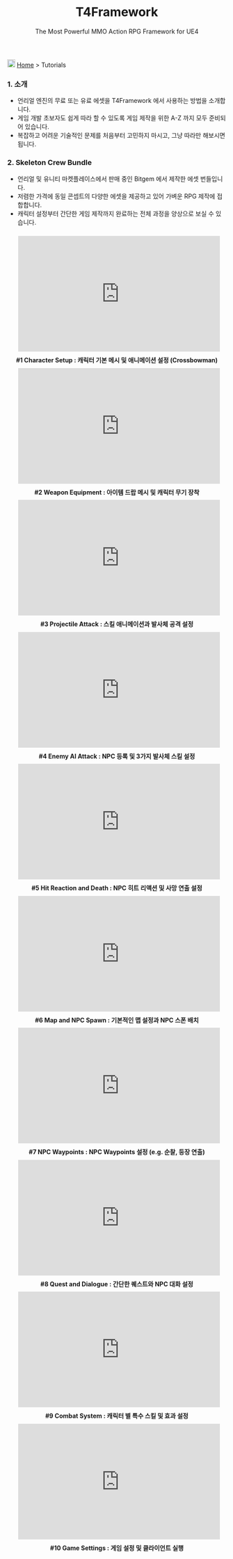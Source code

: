 ﻿---
layout: page
title: T4Framework
subtitle: The Most Powerful MMO Action RPG Framework for UE4
---
<img src="https://t4framework.com/img/Folders2.png" width="18px" height="18px"> [Home](https://t4framework.com/index) > Tutorials

<style>.embed-container { position: relative; padding-bottom: 56.25%; height: 0; overflow: hidden; max-width: 100%; } .embed-container iframe, .embed-container object, .embed-container embed { position: absolute; top: 3%; left: 5%; width: 92%; height: 94%; }</style>

### 1. 소개

- 언리얼 엔진의 무료 또는 유료 에셋을 T4Framework 에서 사용하는 방법을 소개합니다.
- 게임 개발 초보자도 쉽게 따라 할 수 있도록 게임 제작을 위한 A-Z 까지 모두 준비되어 있습니다.
- 복잡하고 어려운 기술적인 문제를 처음부터 고민하지 마시고, 그냥 따라만 해보시면 됩니다.

### 2. Skeleton Crew Bundle

- 언리얼 및 유니티 마켓플레이스에서 판매 중인 Bitgem 에서 제작한 에셋 번들입니다.
- 저렴한 가격에 동일 콘셉트의 다양한 에셋을 제공하고 있어 가벼운 RPG 제작에 접합합니다.
- 캐릭터 설정부터 간단한 게임 제작까지 완료하는 전체 과정을 양상으로 보실 수 있습니다.

<div class='embed-container'><iframe src='https://www.youtube.com/embed/MCfZAzuThAk' frameborder='0' allowfullscreen></iframe></div>
<center><b>#1 Character Setup : 캐릭터 기본 메시 및 애니메이션 설정 (Crossbowman)</b></center>

<div class='embed-container'><iframe src='https://www.youtube.com/embed/QUjCAyhHibU' frameborder='0' allowfullscreen></iframe></div>
<center><b>#2 Weapon Equipment : 아이템 드랍 메시 및 캐릭터 무기 장착</b></center>

<div class='embed-container'><iframe src='https://www.youtube.com/embed/iQpA5hsqqwc' frameborder='0' allowfullscreen></iframe></div>
<center><b>#3 Projectile Attack : 스킬 애니메이션과 발사체 공격 설정</b></center>

<div class='embed-container'><iframe src='https://www.youtube.com/embed/i5v-t6q3mFw' frameborder='0' allowfullscreen></iframe></div>
<center><b>#4 Enemy AI Attack : NPC 등록 및 3가지 발사체 스킬 설정</b></center>

<div class='embed-container'><iframe src='https://www.youtube.com/embed/TIJm9XPU4DM' frameborder='0' allowfullscreen></iframe></div>
<center><b>#5 Hit Reaction and Death : NPC 히트 리액션 및 사망 연출 설정</b></center>

<div class='embed-container'><iframe src='https://www.youtube.com/embed/uMA97Sov5lQ' frameborder='0' allowfullscreen></iframe></div>
<center><b>#6 Map and NPC Spawn : 기본적인 맵 설정과 NPC 스폰 배치</b></center>

<div class='embed-container'><iframe src='https://www.youtube.com/embed/ZBqJbzkHYp4' frameborder='0' allowfullscreen></iframe></div>
<center><b>#7 NPC Waypoints : NPC Waypoints 설정 (e.g. 순찰, 등장 연출)</b></center>

<div class='embed-container'><iframe src='https://www.youtube.com/embed/_QVuQxRrbjs' frameborder='0' allowfullscreen></iframe></div>
<center><b>#8 Quest and Dialogue : 간단한 퀘스트와 NPC 대화 설정</b></center>

<div class='embed-container'><iframe src='https://www.youtube.com/embed/Cgz1S6ZHa9I' frameborder='0' allowfullscreen></iframe></div>
<center><b>#9 Combat System : 캐릭터 별 특수 스킬 및 효과 설정</b></center>

<div class='embed-container'><iframe src='https://www.youtube.com/embed/tmnTDLV4LSg' frameborder='0' allowfullscreen></iframe></div>
<center><b>#10 Game Settings : 게임 설정 및 클라이언트 실행</b></center>